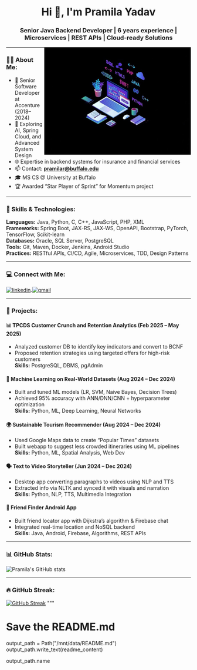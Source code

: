 <h1 align="center">Hi 👋, I'm Pramila Yadav</h1>
<h3 align="center">Senior Java Backend Developer | 6 years experience | Microservices | REST APIs | Cloud-ready Solutions</h3>

<img align="right" alt="developer graphic" width="400" src="https://raw.githubusercontent.com/pramilaOM/github-pramilaom/main/coderimage.png">


---

### 💁‍♀️ About Me:
- 💼 Senior Software Developer at Accenture (2018–2024)
- 🧠 Exploring AI, Spring Cloud, and Advanced System Design
- 🌐 Expertise in backend systems for insurance and financial services
- 📫 Contact: **pramilar@buffalo.edu**
- 🎓 MS CS @ University at Buffalo
- 🏆 Awarded “Star Player of Sprint” for Momentum project

---

### 🔧 Skills & Technologies:
**Languages:** Java, Python, C, C++, JavaScript, PHP, XML  
**Frameworks:** Spring Boot, JAX-RS, JAX-WS, OpenAPI, Bootstrap, PyTorch, TensorFlow, Scikit-learn  
**Databases:** Oracle, SQL Server, PostgreSQL  
**Tools:** Git, Maven, Docker, Jenkins, Android Studio  
**Practices:** RESTful APIs, CI/CD, Agile, Microservices, TDD, Design Patterns  

---

### 💻 Connect with Me:
<p align="left">
  <a href="https://www.linkedin.com/in/pramilayadav-973697/" target="blank">
    <img align="center" src="https://raw.githubusercontent.com/rahuldkjain/github-profile-readme-generator/master/src/images/icons/Social/linked-in-alt.svg" alt="linkedin" height="30" width="40" />
  </a>
  <a href="mailto:pramilar@buffalo.edu">
    <img align="center" src="https://cdn-icons-png.flaticon.com/512/732/732200.png" alt="gmail" height="30" width="40" />
  </a>
</p>

---

### 🧠 Projects:

#### 📊 TPCDS Customer Crunch and Retention Analytics (Feb 2025 – May 2025)
- Analyzed customer DB to identify key indicators and convert to BCNF
- Proposed retention strategies using targeted offers for high-risk customers  
**Skills:** PostgreSQL, DBMS, pgAdmin

#### 🤖 Machine Learning on Real-World Datasets (Aug 2024 – Dec 2024)
- Built and tuned ML models (LR, SVM, Naive Bayes, Decision Trees)
- Achieved 95% accuracy with ANN/DNN/CNN + hyperparameter optimization  
**Skills:** Python, ML, Deep Learning, Neural Networks

#### 🌍 Sustainable Tourism Recommender (Aug 2024 – Dec 2024)
- Used Google Maps data to create “Popular Times” datasets
- Built webapp to suggest less crowded itineraries using ML pipelines  
**Skills:** Python, ML, Spatial Analysis, Web Dev

#### 🗣️ Text to Video Storyteller (Jun 2024 – Dec 2024)
- Desktop app converting paragraphs to videos using NLP and TTS
- Extracted info via NLTK and synced it with visuals and narration  
**Skills:** Python, NLP, TTS, Multimedia Integration

#### 📱 Friend Finder Android App
- Built friend locator app with Dijkstra’s algorithm & Firebase chat
- Integrated real-time location and NoSQL backend  
**Skills:** Java, Android, Firebase, Algorithms, REST APIs

---

### 📊 GitHub Stats:
<p align="left">
 <img src="https://github-readme-stats.vercel.app/api?username=pramilaOM&show_icons=true&theme=tokyonight" alt="Pramila's GitHub stats"/>
</p>

---

### 🔥 GitHub Streak:
[![GitHub Streak](http://github-readme-streak-stats.herokuapp.com?user=pramila-yadav&theme=dark)](https://git.io/streak-stats)
"""

# Save the README.md
output_path = Path("/mnt/data/README.md")
output_path.write_text(readme_content)

output_path.name
